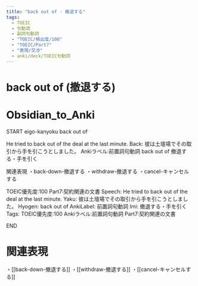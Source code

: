 ```yaml
---
title: "back out of - 撤退する"
tags:
  - TOEIC
  - 句動詞
  - 副詞句動詞
  - "TOEIC/頻出度/100"
  - "TOEIC/Part7"
  - "表現/交渉"
  - anki/deck/TOEIC句動詞
---
```


# back out of (撤退する)

# Obsidian_to_Anki
START
eigo-kanyoku
back out of

He tried to back out of the deal at the last minute.
Back:
彼は土壇場でその取引から手を引こうとしました。
Ankiラベル:前置詞句動詞
back out of
撤退する・手を引く

関連表現
・back-down-撤退する
・withdraw-撤退する
・cancel-キャンセルする

TOEIC優先度:100
Part7:契約関連の文書
Speech: He tried to back out of the deal at the last minute.
Yaku: 彼は土壇場でその取引から手を引こうとしました。
Hyogen: back out of
AnkiLabel: 前置詞句動詞
Imi: 撤退する・手を引く
Tags: TOEIC優先度:100 Ankiラベル:前置詞句動詞 Part7:契約関連の文書
<!--ID: 1751386450999-->
END

# 関連表現
・[[back-down-撤退する]]
・[[withdraw-撤退する]]
・[[cancel-キャンセルする]]

